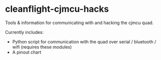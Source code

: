 # cleanflight-cjmcu-hacks
Tools & information for communicating with and hacking the cjmcu quad.

Currently includes:
  * Python script for communication with the quad over serial / bluetooth / wifi (requires these modules)
  * A pinout chart


